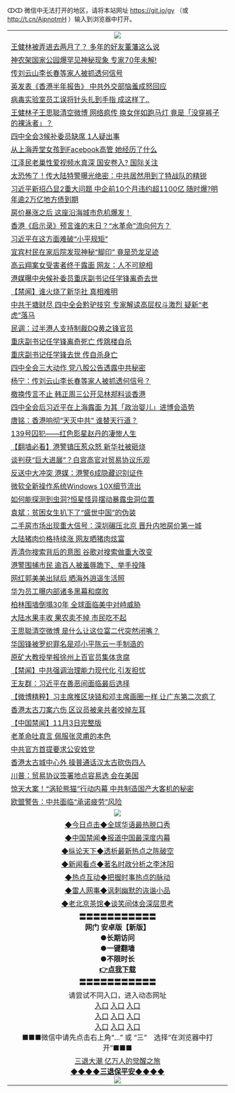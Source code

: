 ↀↀ 微信中无法打开的地区，请将本站网址 https://git.io/gy （或 http://t.cn/AipnotmH ）输入到浏览器中打开。 

<table>
   <tr>
    <td align=center><img src="https://github.com/gyhhx/image-upload/blob/master/20190822-2.jpg" /></td>
  </tr>
<tr><td align="left"><a href="https://xball.casa/oo.aspx?name=c1091241&key=eqxowaguscvmxdgc&from=gy">王健林被弄进去两月了？ 多年的好友董藩这么说</a></td></tr>
<tr><td align="left"><a href="https://xball.casa/oo.aspx?name=c1091246&key=eqxowaguscvmxdgc&from=gy">神农架国家公园爆罕见神秘现象 专家70年未解!</a></td></tr>
<tr><td align="left"><a href="https://xball.casa/oo.aspx?name=c1091163&key=eqxowaguscvmxdgc&from=gy">传刘云山李长春等家人被抓透何信号</a></td></tr>
<tr><td align="left"><a href="https://xball.casa/oo.aspx?name=c1091166&key=eqxowaguscvmxdgc&from=gy">英发表《香港半年报告》 中共外交部恼羞成怒回应</a></td></tr>
<tr><td align="left"><a href="https://xball.casa/oo.aspx?name=c1091248&key=eqxowaguscvmxdgc&from=gy">病毒实验室员工误将针头扎到手指 成这样了..</a></td></tr>
<tr><td align="left"><a href="https://xball.casa/oo.aspx?name=c1091167&key=eqxowaguscvmxdgc&from=gy">王健林子王思聪清空微博 网络疯传 换女伴如跑马灯  竟是「没穿裤子的裸泳者」？</a></td></tr>
<tr><td align="left"><a href="https://xball.casa/oo.aspx?name=c1091162&key=eqxowaguscvmxdgc&from=gy">四中全会3候补委员缺席 1人疑出事</a></td></tr>
<tr><td align="left"><a href="https://xball.casa/oo.aspx?name=c1091245&key=eqxowaguscvmxdgc&from=gy">从上海弄堂女孩到Facebook高管 她经历了什么</a></td></tr>
<tr><td align="left"><a href="https://xball.casa/oo.aspx?name=c1024587&key=eqxowaguscvmxdgc&from=gy">江泽民老巢性爱视频水真深 国安卷入? 国际关注</a></td></tr>
<tr><td align="left"><a href="https://xball.casa/oo.aspx?name=c1091175&key=eqxowaguscvmxdgc&from=gy">太恐怖了！传大陆特警曝光绝密：中共居然用到了特战队的精锐</a></td></tr>
<tr><td align="left"><a href="https://xball.casa/oo.aspx?name=c1091159&key=eqxowaguscvmxdgc&from=gy">习近平新招凸显2重大问题 中企前10个月违约超1100亿 随时爆?明年逾2万亿地方债到期</a></td></tr>
<tr><td align="left"><a href="https://xball.casa/oo.aspx?name=c1091157&key=eqxowaguscvmxdgc&from=gy">房价暴涨之后 这座沿海城市危机爆发！</a></td></tr>
<tr><td align="left"><a href="https://xball.casa/oo.aspx?name=c1091239&key=eqxowaguscvmxdgc&from=gy">香港《启示录》预言谁的末日？“水革命”流向何方？</a></td></tr>
<tr><td align="left"><a href="https://xball.casa/oo.aspx?name=c1091036&key=eqxowaguscvmxdgc&from=gy">习近平在这方面难破“小平规矩”</a></td></tr>
<tr><td align="left"><a href="https://xball.casa/oo.aspx?name=c1091244&key=eqxowaguscvmxdgc&from=gy">宜宾村民在家后院发现神秘“脚印” 竟是恐龙足迹</a></td></tr>
<tr><td align="left"><a href="https://xball.casa/oo.aspx?name=c1091240&key=eqxowaguscvmxdgc&from=gy">高云翔案女受害者终于露面 网友：人不可貌相</a></td></tr>
<tr><td align="left"><a href="https://xball.casa/oo.aspx?name=c1091234&key=eqxowaguscvmxdgc&from=gy">港媒曝中央候补委员重庆副书记任学锋离奇去世</a></td></tr>
<tr><td align="left"><a href="https://xball.casa/oo.aspx?name=c1091258&key=eqxowaguscvmxdgc&from=gy">【禁闻】谁火烧了新华社 真相难明</a></td></tr>
<tr><td align="left"><a href="https://xball.casa/oo.aspx?name=c1091158&key=eqxowaguscvmxdgc&from=gy">中共干塘财尽 四中全会黔驴技穷 专家解读高层权斗激烈  疑新“老虎”落马</a></td></tr>
<tr><td align="left"><a href="https://xball.casa/oo.aspx?name=c1091165&key=eqxowaguscvmxdgc&from=gy">民调：过半港人支持制裁DQ黄之锋官员</a></td></tr>
<tr><td align="left"><a href="https://xball.casa/oo.aspx?name=c1091282&key=eqxowaguscvmxdgc&from=gy">重庆副书记任学锋离奇死亡 传跳楼自杀</a></td></tr>
<tr><td align="left"><a href="https://xball.casa/oo.aspx?name=c1091206&key=eqxowaguscvmxdgc&from=gy">重庆副书记任学锋去世 传自杀身亡</a></td></tr>
<tr><td align="left"><a href="https://xball.casa/oo.aspx?name=c1091268&key=eqxowaguscvmxdgc&from=gy">四中全会三大动作 党八股公告透露中共秘密</a></td></tr>
<tr><td align="left"><a href="https://xball.casa/oo.aspx?name=c1090941&key=eqxowaguscvmxdgc&from=gy">杨宁：传刘云山李长春等家人被抓透何信号？</a></td></tr>
<tr><td align="left"><a href="https://xball.casa/oo.aspx?name=c1091255&key=eqxowaguscvmxdgc&from=gy">撤换传言不止 韩正周三公开见林郑料谈香港</a></td></tr>
<tr><td align="left"><a href="https://xball.casa/oo.aspx?name=c1091115&key=eqxowaguscvmxdgc&from=gy">四中全会后习近平在上海露面 为其「政治婴儿」进博会造势</a></td></tr>
<tr><td align="left"><a href="https://xball.casa/oo.aspx?name=c1091202&key=eqxowaguscvmxdgc&from=gy">唐铭：香港响彻“天灭中共” 谁替天行道？</a></td></tr>
<tr><td align="left"><a href="https://xball.casa/oo.aspx?name=c1091181&key=eqxowaguscvmxdgc&from=gy">139号囚犯——红色影星赵丹的凄惨人生</a></td></tr>
<tr><td align="left"><a href="https://xball.casa/oo.aspx?name=c1091006&key=eqxowaguscvmxdgc&from=gy">【翻墙必看】港警镇压惹众怒 新华社被砸烧</a></td></tr>
<tr><td align="left"><a href="https://xball.casa/oo.aspx?name=c1091254&key=eqxowaguscvmxdgc&from=gy">谈判获“巨大进展”？白宫高官对贸易协议乐观</a></td></tr>
<tr><td align="left"><a href="https://xball.casa/oo.aspx?name=c1091243&key=eqxowaguscvmxdgc&from=gy">反送中大冲突 港媒：港警6成隐藏识别证件</a></td></tr>
<tr><td align="left"><a href="https://xball.casa/oo.aspx?name=c1091242&key=eqxowaguscvmxdgc&from=gy">微软全新操作系统Windows 10X细节流出</a></td></tr>
<tr><td align="left"><a href="https://xball.casa/oo.aspx?name=c1091247&key=eqxowaguscvmxdgc&from=gy">如何能探测到虫洞?恒星怪异摆动暴露虫洞位置</a></td></tr>
<tr><td align="left"><a href="https://xball.casa/oo.aspx?name=c1091293&key=eqxowaguscvmxdgc&from=gy">袁斌：贫困女生扒下了“盛世中国”的伪装</a></td></tr>
<tr><td align="left"><a href="https://xball.casa/oo.aspx?name=c1091156&key=eqxowaguscvmxdgc&from=gy">二手房市场出现重大信号：深圳碾压北京 晋升内地房价第一城</a></td></tr>
<tr><td align="left"><a href="https://xball.casa/oo.aspx?name=c1091253&key=eqxowaguscvmxdgc&from=gy">大陆猪肉价格持续涨 网友晒猪肉炫富</a></td></tr>
<tr><td align="left"><a href="https://xball.casa/oo.aspx?name=c1091164&key=eqxowaguscvmxdgc&from=gy">弄清你搜索背后的意图 谷歌对搜索做重大改变</a></td></tr>
<tr><td align="left"><a href="https://xball.casa/oo.aspx?name=c1091161&key=eqxowaguscvmxdgc&from=gy">港警围捕市民 逾百人被羞辱跪下、举手投降</a></td></tr>
<tr><td align="left"><a href="https://xball.casa/oo.aspx?name=c1091303&key=eqxowaguscvmxdgc&from=gy">网红郭美美出狱后 晒海外逍遥生活照</a></td></tr>
<tr><td align="left"><a href="https://xball.casa/oo.aspx?name=c1091210&key=eqxowaguscvmxdgc&from=gy">华为员工曝内部诸多黑幕和腐败</a></td></tr>
<tr><td align="left"><a href="https://xball.casa/oo.aspx?name=c1091238&key=eqxowaguscvmxdgc&from=gy">柏林围墙倒塌30年 全球面临美中对峙威胁</a></td></tr>
<tr><td align="left"><a href="https://xball.casa/oo.aspx?name=c1091213&key=eqxowaguscvmxdgc&from=gy">大陆水果丰收 果农卖不掉 市民吃不起</a></td></tr>
<tr><td align="left"><a href="https://xball.casa/oo.aspx?name=c1091103&key=eqxowaguscvmxdgc&from=gy">王思聪清空微博 是什么让这位富二代突然闭嘴？</a></td></tr>
<tr><td align="left"><a href="https://xball.casa/oo.aspx?name=c1091142&key=eqxowaguscvmxdgc&from=gy">华国锋被罗织罪名是邓小平陈云一手制造的</a></td></tr>
<tr><td align="left"><a href="https://xball.casa/oo.aspx?name=c1091252&key=eqxowaguscvmxdgc&from=gy">原矿大教授举报徐州上百官员集体贪腐</a></td></tr>
<tr><td align="left"><a href="https://xball.casa/oo.aspx?name=c1091257&key=eqxowaguscvmxdgc&from=gy">【禁闻】中共强调治理能力现代化 引发担忧</a></td></tr>
<tr><td align="left"><a href="https://xball.casa/oo.aspx?name=c1090982&key=eqxowaguscvmxdgc&from=gy">王友群：习近平在善恶间面临最后选择</a></td></tr>
<tr><td align="left"><a href="https://xball.casa/oo.aspx?name=c1090985&key=eqxowaguscvmxdgc&from=gy">【微博精粹】习主席推区块链和邓主席画圈一样 让广东第二次疯了</a></td></tr>
<tr><td align="left"><a href="https://xball.casa/oo.aspx?name=c1091179&key=eqxowaguscvmxdgc&from=gy">香港太古刀案六伤 区议员被亲共者咬掉左耳</a></td></tr>
<tr><td align="left"><a href="https://xball.casa/oo.aspx?name=c1091278&key=eqxowaguscvmxdgc&from=gy">【中国禁闻】11月3日完整版</a></td></tr>
<tr><td align="left"><a href="https://xball.casa/oo.aspx?name=c1091032&key=eqxowaguscvmxdgc&from=gy">老革命吐真言 佩服张灵甫的本色</a></td></tr>
<tr><td align="left"><a href="https://xball.casa/oo.aspx?name=c1091235&key=eqxowaguscvmxdgc&from=gy">中共官方首提要求公安姓党</a></td></tr>
<tr><td align="left"><a href="https://xball.casa/oo.aspx?name=c1091275&key=eqxowaguscvmxdgc&from=gy">香港太古城中心外 操普通话汉太古砍伤四人</a></td></tr>
<tr><td align="left"><a href="https://xball.casa/oo.aspx?name=c1091214&key=eqxowaguscvmxdgc&from=gy">川普：贸易协议签署地点容易选 会在美国</a></td></tr>
<tr><td align="left"><a href="https://xball.casa/oo.aspx?name=c1091150&key=eqxowaguscvmxdgc&from=gy">惊天大案！“涡轮熊猫”行动内幕 中共制造国产大客机的秘密</a></td></tr>
<tr><td align="left"><a href="https://xball.casa/oo.aspx?name=c1091058&key=eqxowaguscvmxdgc&from=gy">欧盟警告：中共面临“承诺疲劳”风险</a></td></tr>


   <tr>
    <td align=center><img src="https://github.com/gyhhx/image-upload/blob/master/ogate-c.JPG" /></td>
  </tr>
   <tr>
   <td align=center> 
<a href="https://tru28th.xwood.fun/oo.aspx?name=c816850&key=nqynnipsxfbxcbni&from=gy&tag=9877">◆今日点击◆全球华语最热脱口秀</a><br/>
    </td>
  </tr>
  <tr>
  <td align=center>
<a href="https://tru28th.xwood.fun/oo.aspx?name=c816860&key=nqynnipsxfbxcbni&from=gy&tag=99733110">◆中国禁闻◆报道中国最深度内幕</a><br/>
   </tr>
  <tr>
     <td align=center>
<a href="https://tru28th.xwood.fun/oo.aspx?name=c816855&key=nqynnipsxfbxcbni&from=gy&tag=997110">◆纵论天下◆透析最新热点之陈破空</a><br/>
   </tr>
   <tr>
      <td align=center>
<a href="https://tru28th.xwood.fun/oo.aspx?name=c838308&key=nqynnipsxfbxcbni&from=gy&tag=9973110">◆新闻看点◆著名时政分析之李沐阳</a><br/>
   </tr>
   <tr>
     <td align=center>
<a href="https://tru28th.xwood.fun/oo.aspx?name=c816852&key=nqynnipsxfbxcbni&from=gy&tag=9733110">◆热点互动◆把握时事热点的脉动</a><br/>
   </tr>
   <tr>
      <td align=center>
<a href="https://tru28th.xwood.fun/oo.aspx?name=c816694&key=nqynnipsxfbxcbni&from=gy&tag=93310">◆雷人网事◆讽刺幽默的诙谐小品</a><br/>
   </tr>
   <tr>
    <td align=center>
<a href="https://tru28th.xwood.fun/oo.aspx?name=c816650&key=nqynnipsxfbxcbni&from=gy&tag=9973110">◆老北京茶馆◆谈笑间体会深层思考</a><br/>
   </tr>
  <tr>
    <td align=center>
 <b>〓〓〓〓〓〓〓〓〓〓〓<br/>网门 安卓版【新版】<br/> ●长期访问<br/> ●一键翻墙<br/>  ●不限时长<br/> 
 <a href="https://share.weiyun.com/55r7kXH">👉<b>点我下载</a><br/>〓〓〓〓〓〓〓〓〓〓〓<br/>
    </td>  
    </tr>
   <tr>
    <td align=center>请尝试不同入口，进入动态网址<br/>
      <a href="https://s3.us-east-2.amazonaws.com/ogateo/show.htm">入口</a>
      <a href="https://s3.ca-central-1.amazonaws.com/ogatec/show.htm">入口</a>
      <a href="https://s3.ap-southeast-2.amazonaws.com/ogatey/show.htm">入口</a><br/>
      <a href="https://s3.ap-northeast-2.amazonaws.com/ogates/show.htm">入口</a>
      <a href="https://s3.eu-central-1.amazonaws.com/ogatef/show.htm">入口</a>
      <a href="https://s3.ap-south-1.amazonaws.com/ogatem/show.htm">入口</a><br/>
      <a href="https://s3-us-west-1.amazonaws.com/ogaten/show.htm">入口</a>
      <a href="https://s3.eu-west-2.amazonaws.com/ogatel/show.htm">入口</a>
      <a href="https://s3.ap-northeast-1.amazonaws.com/ogatet/show.htm">入口</a><br/>
      ■■■微信中请先点击右上角“...” 或 “三”　选择“在浏览器中打开”■■■<b><br/>
    </td>
  </tr>
  <tr>  
  <td align=center>
  <a href="https://tru28th.xwood.fun/oo.aspx?name=c894205&key=nqynnipsxfbxcbni&from=gy&tag=9973110">三退大潮 亿万人的觉醒之旅</a><br/>
      <a href="https://tru28th.xwood.fun/oo.aspx?name=ogQuit.aspx&key=nqynnipsxfbxcbni&from=gy"><b>◆◆◆◆三退保平安◆◆◆◆<br/></a>
      <img src="https://github.com/gyhhx/image-upload/blob/master/3t.jpg" /><br/>
      </td>
  </tr>
</table>


